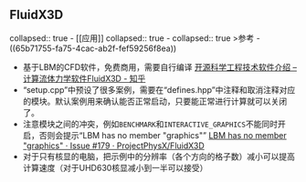 ## FluidX3D
collapsed:: true
	- [[应用]]
	  collapsed:: true
		- collapsed:: true
		  >参考
			- ((65b71755-fa75-4cac-ab2f-fef59256f8ea))
- 基于LBM的CFD软件，免费商用，需要自行编译 [开源科学工程技术软件介绍 – 计算流体力学软件FluidX3D - 知乎](https://zhuanlan.zhihu.com/p/695588104)
- “setup.cpp”中预设了很多案例，需要在“defines.hpp”中注释和取消注释对应的模块。默认案例用来确认能否正常启动，只要能正常进行计算就可以关闭了。
- 注意模块之间的冲突，例如`BENCHMARK`和`INTERACTIVE_GRAPHICS`不能同时开启，否则会提示“LBM has no member "graphics"” [LBM has no member "graphics" · Issue #179 · ProjectPhysX/FluidX3D](https://github.com/ProjectPhysX/FluidX3D/issues/179#_prevue)
- 对于只有核显的电脑，把示例中的分辨率（各个方向的格子数）减小可以提高计算速度（对于UHD630核显减小到一半可以接受）